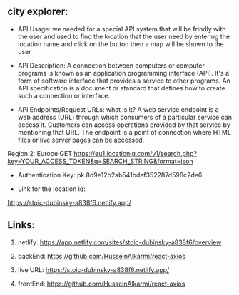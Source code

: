 ## city explorer:


+ API Usage:
we needed for a special API system that will be frindly with the user and used to find the location that the user need by entering the location name and click on the button then a map will be shown to the user 

+ API Description: 
A connection between computers or computer programs is known as an application programming interface (API). It's a form of software interface that provides a service to other programs. An API specification is a document or standard that defines how to create such a connection or interface.

+ API Endpoints/Request URLs:
what is it? A web service endpoint is a web address (URL) through which consumers of a particular service can access it. Customers can access operations provided by that service by mentioning that URL. The endpoint is a point of connection where HTML files or live server pages can be accessed.

Region 2: Europe GET https://eu1.locationiq.com/v1/search.php?key=YOUR_ACCESS_TOKEN&q=SEARCH_STRING&format=json

+ Authentication Key:
pk.8d9e12b2ab541bdaf352287d598c2de6

+ Link for the location iq:

https://stoic-dubinsky-a838f6.netlify.app/


## Links:

1. netlify: https://app.netlify.com/sites/stoic-dubinsky-a838f6/overview

2. backEnd: https://github.com/HusseinAlkarmi/react-axios

3. live URL: https://stoic-dubinsky-a838f6.netlify.app/

4. frontEnd: https://github.com/HusseinAlkarmi/react-axios